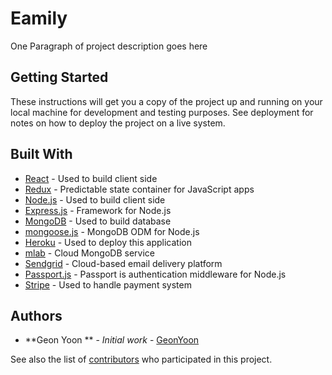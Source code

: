 # Eamily

One Paragraph of project description goes here

## Getting Started

These instructions will get you a copy of the project up and running on your local machine for development and testing purposes. See deployment for notes on how to deploy the project on a live system.


## Built With

* [React](https://reactjs.org/) - Used to build client side
* [Redux](http://redux.js.org/docs/basics/UsageWithReact.html) - Predictable state container for JavaScript apps
* [Node.js](https://nodejs.org/en/) - Used to build client side 
* [Express.js](http://expressjs.com/) - Framework for Node.js
* [MongoDB](https://www.mongodb.com/) - Used to build database 
* [mongoose.js](http://mongoosejs.com/) - MongoDB ODM for Node.js
* [Heroku](https://www.heroku.com) - Used to deploy this application 
* [mlab](https://mlab.com/) -  Cloud MongoDB service
* [Sendgrid](https://sendgrid.com/) - Cloud-based email delivery platform
* [Passport.js](http://www.passportjs.org/) - Passport is authentication middleware for Node.js
* [Stripe](https://stripe.com/docs/stripe-js/reference) - Used to handle payment system



## Authors

* **Geon Yoon ** - *Initial work* - [GeonYoon](https://github.com/GeonYoon)

See also the list of [contributors](https://github.com/your/project/contributors) who participated in this project.

